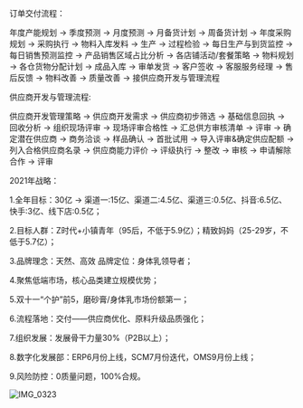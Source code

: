 订单交付流程：

年度产能规划 -> 季度预测 -> 月度预测 -> 月备货计划 -> 周备货计划 -> 年度采购规划 -> 采购执行 -> 物料入库发料 -> 生产 -> 过程检验 -> 每日生产与到货监控 -> 每日销售预测监控 -> 产品销售区域占比分析 -> 各店铺活动/套餐策略 -> 物料规划 -> 各仓货物分配计划 -> 成品入库 -> 审单发货 -> 客户签收 -> 客服服务经理 -> 售后反馈 -> 物料改善 -> 质量改善 -> 接供应商开发与管理流程



供应商开发与管理流程:

供应商开发管理策略 -> 供应商开发需求 -> 供应商初步筛选 -> 基础信息回执 -> 回收分析 -> 组织现场评审 -> 现场评审合格性 -> 汇总供方审核清单 -> 评审 -> 确定潜在供应商 -> 商务洽谈 -> 样品确认 -> 首批试用 -> 导入评审&确定供应配额 -> 列入合格供应商名录 -> 供应商能力评价 -> 评级执行 -> 整改 -> 审核 -> 申请解除合作 -> 评审



2021年战略： 

1.全年目标：30亿 -> 渠道一:15亿、渠道二:4.5亿、渠道三:0.5亿、抖音:6.5亿、快手:3亿、线下店:0.5亿； 

2.目标人群：Z时代+小镇青年（95后，不低于5.9亿）；精致妈妈（25-29岁，不低于5.7亿）； 

3.品牌理念：天然、高效 品牌定位：身体乳领导者； 

4.聚焦低端市场，核心品类建立规模优势； 

5.双十一“个护”前5，磨砂膏/身体乳市场份额第一； 

6.流程落地：交付——供应商优化、原料升级品质强化； 

7.组织发展：发展骨干力量30%（P2B以上）； 

8.数字化发展部：ERP6月份上线，SCM7月份迭代，OMS9月份上线； 

9.风险防控：0质量问题，100%合规。



![IMG_0323](/Users/cuizhihui/Downloads/IMG_0323.JPG)